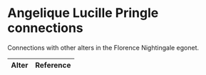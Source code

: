 # Angelique Lucille Pringle connections
Connections with other alters in the Florence Nightingale egonet.

| Alter  | Reference|
| ------------- |------------- |
